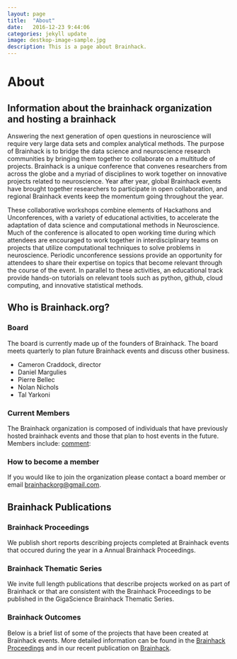 ```yaml
---
layout: page
title:  "About"
date:   2016-12-23 9:44:06
categories: jekyll update
image: destkop-image-sample.jpg
description: This is a page about Brainhack.
---
```


# About
## Information about the brainhack organization and hosting a brainhack

Answering the next generation of open questions in neuroscience will require very large data sets and complex analytical methods. The purpose of Brainhack is to bridge the data science and neuroscience research communities by bringing them together to collaborate on a multitude of projects. Brainhack is a unique conference that convenes researchers from across the globe and a myriad of disciplines to work together on innovative projects related to neuroscience. Year after year, global Brainhack events have brought together researchers to participate in open collaboration, and regional Brainhack events keep the momentum going throughout the year.

These collaborative workshops combine elements of Hackathons and Unconferences, with a variety of educational activities, to accelerate the adaptation of data science and computational methods in Neuroscience. Much of the conference is allocated to open working time during which attendees are encouraged to work together in interdisciplinary teams on projects that utilize computational techniques to solve problems in neuroscience. Periodic unconference sessions provide an opportunity for attendees to share their expertise on topics that become relevant through the course of the event. In parallel to these activities, an educational track provide hands-on tutorials on relevant tools such as python, github, cloud computing, and innovative statistical methods.

## Who is Brainhack.org?

### Board

The board is currently made up of the founders of Brainhack. The board meets quarterly to plan future Brainhack events and discuss other business.

* Cameron Craddock, director
* Daniel Margulies
* Pierre Bellec
* Nolan Nichols
* Tal Yarkoni

### Current Members

The Brainhack organization is composed of individuals that have previously hosted brainhack events and those that plan to host events in the future. Members include:
[comment]: <Insert table with members>

### How to become a member
If you would like to join the organization please contact a board member or email brainhackorg@gmail.com.

## Brainhack Publications

### Brainhack Proceedings
We publish short reports describing projects completed at Brainhack events that occured during the year in a Annual Brainhack Proceedings.

### Brainhack Thematic Series
We invite full length publications that describe projects worked on as part of Brainhack or that are consistent with the Brainhack Proceedings to be published in the GigaScience Brainhack Thematic Series.

### Brainhack Outcomes
Below is a brief list of some of the projects that have been created at Brainhack events. More detailed information can be found in the [Brainhack Proceedings](https://gigascience.biomedcentral.com/articles/10.1186/s13742-016-0147-0) and in our recent publication on [Brainhack](https://gigascience.biomedcentral.com/articles/10.1186/s13742-016-0121-x).

[comment]: <Insert table>
